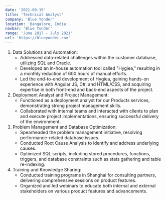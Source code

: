 ```yaml
---
date: '2021-09-19'
title: 'Technical Analyst'
company: 'Blue Yonder'
location: 'Bangalore, India'
navbar: 'Blue Yonder'
range: 'June 2017 - July 2021'
url: 'https://blueyonder.com'
---
```


1. Data Solutions and Automation:
   - Addressed data-related challenges within the customer database, utilizing SQL and Oracle.
   - Developed an in-house automation tool called "Hygiea," resulting in a monthly reduction of 600 hours of manual efforts.
   - Led the end-to-end development of Hygiea, gaining hands-on experience with Angular JS, C#, and HTML/CSS, and acquiring expertise in both front-end and back-end aspects of the project.
2. Deployment Analyst and Project Management:
   - Functioned as a deployment analyst for our Products services, demonstrating strong project management skills.
   - Collaborated with internal teams and interacted with clients to plan and execute project implementations, ensuring successful delivery of the environment.
3. Problem Management and Database Optimization:
   - Spearheaded the problem management initiative, resolving performance-related database issues.
   - Conducted Root Cause Analysis to identify and address underlying causes.
   - Optimized SQL scripts, including stored procedures, functions, triggers, and database constraints such as stats gathering and table re-indexing.
4. Training and Knowledge Sharing:
   - Conducted training programs in Shanghai for consulting partners, delivering comprehensive sessions on product features.
   - Organized and led webinars to educate both internal and external stakeholders on various product features and advancements.
